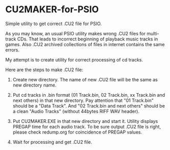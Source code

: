 

# CU2MAKER-for-PSIO
Simple utility to get correct .CU2 file for PSIO.

As you may know, an usual PSIO utility makes wrong .CU2 files for multi-track CDs.
That leads to incorrect beginning of playback music tracks in games.
Also .CU2 archived collections of files in internet contains the same errors.

My attempt is to create utility for correct processing of cd tracks.



Here are the steps to make .CU2 file:

1. Create new directory.
The name of new .CU2 file will be the same as new directory name.

2. Put cd tracks in .bin format (01 Track.bin, 02 Track.bin, xx Track.bin and next others) in that new directory.
Pay attention that "01 Track.bin" should be a "Data Track".
And "02 Track.bin and next others" should be a clean "Audio Tracks" (without 44bytes RIFF WAV header).

3. Put CU2MAKER.EXE in that new directory and start it.
Utility displays PREGAP time for each audio track.
To be sure output .CU2 file is right, please check redump.org for coincidence of PREGAP values.

4. Wait for processing and get .CU2 file.


